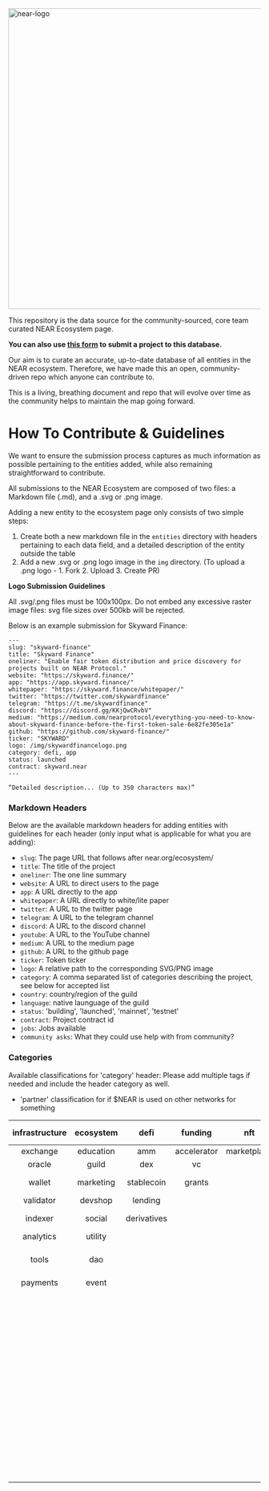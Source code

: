 <img src="https://repository-images.githubusercontent.com/384455580/fc80d841-e285-4238-981d-c40e45772469" alt="near-logo" width="600" border="0" />

This repository is the data source for the community-sourced, core team curated NEAR Ecosystem page.

**You can also use [this form](https://nearprotocol1001.typeform.com/submit-project) to submit a project to this database.**

Our aim is to curate an accurate, up-to-date database of all entities in the NEAR ecosystem. Therefore, we have made this an open, community-driven repo which anyone can contribute to.

This is a living, breathing document and repo that will evolve over time as the community helps to maintain the map going forward.

# How To Contribute & Guidelines

We want to ensure the submission process captures as much information as possible pertaining to the entities added, while also remaining straightforward to contribute. 

All submissions to the NEAR Ecosystem are composed of two files: a Markdown file (.md), and a .svg or .png image. 

Adding a new entity to the ecosystem page only consists of two simple steps:
1. Create both a new markdown file in the `entities` directory with headers pertaining to each data field, and a detailed description of the entity outside the table
2. Add a new .svg or .png logo image in the `img` directory. (To upload a .png logo - 1. Fork  2. Upload  3. Create PR)


<b>Logo Submission Guidelines</b>

All .svg/.png files must be 100x100px. Do not embed any excessive raster image files: svg file sizes over 500kb will be rejected.

Below is an example submission for Skyward Finance:

```
---
slug: "skyward-finance"
title: "Skyward Finance"
oneliner: "Enable fair token distribution and price discovery for projects built on NEAR Protocol."
website: "https://skyward.finance/"
app: "https://app.skyward.finance/"
whitepaper: "https://skyward.finance/whitepaper/"
twitter: "https://twitter.com/skywardfinance"
telegram: "https://t.me/skywardfinance"
discord: "https://discord.gg/KKjQwCRvbV"
medium: "https://medium.com/nearprotocol/everything-you-need-to-know-about-skyward-finance-before-the-first-token-sale-6e82fe305e1a"
github: "https://github.com/skyward-finance/"
ticker: "SKYWARD"
logo: /img/skywardfinancelogo.png
category: defi, app
status: launched
contract: skyward.near
---

“Detailed description... (Up to 350 characters max)”

```


### Markdown Headers

Below are the available markdown headers for adding entities with guidelines for each header (only input what is applicable for what you are adding):

- `slug`: The page URL that follows after near.org/ecosystem/
- `title`: The title of the project
- `oneliner`: The one line summary
- `website`: A URL to direct users to the page
- `app`: A URL directly to the app
- `whitepaper`: A URL directly to white/lite paper
- `twitter`: A URL to the twitter page
- `telegram`: A URL to the telegram channel
- `discord`: A URL to the discord channel
- `youtube`: A URL to the YouTube channel
- `medium`: A URL to the medium page
- `github`: A URL to the github page
- `ticker`: Token ticker
- `logo`: A relative path to the corresponding SVG/PNG image
- `category`: A comma separated list of categories describing the project, see below for accepted list
- `country`: country/region of the guild
- `language`: native launguage of the guild
- `status`: 'building', 'launched', 'mainnet', 'testnet'
- `contract`: Project contract id
- `jobs`: Jobs available
- `community asks`: What they could use help with from community?


### Categories

Available classifications for 'category' header:
Please add multiple tags if needed and include the header category as well.

* 'partner' classification for if $NEAR is used on other networks for something

| infrastructure | ecosystem | defi | funding | nft | gaming | app | guild | partner * | web3 |
| :---: | :---: | :---: | :---: | :---: | :---: | :---: | :---: | :---: | :---: |
| exchange | education | amm | accelerator | marketplace | metaverse |  | geographical |  | storage
| oracle | guild | dex | vc |  |  |  | validator |  | compute
| wallet | marketing | stablecoin | grants |  |  |  | ecosystem project |  | gpu
| validator | devshop | lending |  |  |  |  | awareness |  |
| indexer | social | derivatives |  |  |  |  | theme based guild |  |
| analytics | utility |  |  |  |  |  | education |  |
| tools | dao |  |  |  |  |  | open web aligned community |  |
| payments | event |  |  |  |  |  | service |  |
|  |  |  |  |  |  |  | music |  |
|  |  |  |  |  |  |  | art |  |
|  |  |  |  |  |  |  | earn |  |
|  |  |  |  |  |  |  | creative |  |
|  |  |  |  |  |  |  | content |  |
|  |  |  |  |  |  |  | social media |  |
|  |  |  |  |  |  |  | swag |  |
|  |  |  |  |  |  |  | growth hacking |  |
|  |  |  |  |  |  |  | design |  |
|  |  |  |  |  |  |  | trading |  |
|  |  |  |  |  |  |  | legal |  |
|  |  |  |  |  |  |  | development |  |
|  |  |  |  |  |  |  | privacy |  |
|  |  |  |  |  |  |  | data |  |
